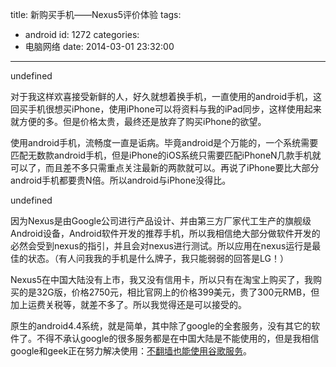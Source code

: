 title: 新购买手机——Nexus5评价体验
tags:
  - android
id: 1272
categories:
  - 电脑网络
date: 2014-03-01 23:32:00
---

undefined

对于我这样欢喜接受新鲜的人，好久就想着换手机，一直使用的android手机，这回买手机很想买iPhone，使用iPhone可以将资料与我的iPad同步，这样使用起来就方便的多。但是价格太贵，最终还是放弃了购买iPhone的欲望。

使用android手机，流畅度一直是诟病。毕竟android是个万能的，一个系统需要匹配无数款android手机，但是iPhone的iOS系统只需要匹配iPhoneN几款手机就可以了，而且差不多只需重点关注最新的两款就可以。再说了iPhone要比大部分android手机都要贵N倍。所以android与iPhone没得比。

undefined

因为Nexus是由Google公司进行产品设计、并由第三方厂家代工生产的旗舰级Android设备，Android软件开发的推荐手机，所以我相信绝大部分做软件开发的必然会受到nexus的指引，并且会对nexus进行测试。所以应用在nexus运行是最佳的状态。（有人问我我的手机是什么牌子，我只能弱弱的回答是LG！）

Nexus5在中国大陆没有上市，我又没有信用卡，所以只有在淘宝上购买了，我购买的是32G版，价格2750元，相比官网上的价格399美元，贵了300元RMB，但加上运费关税等，就差不多了。所以我觉得还是可以接受的。

原生的android4.4系统，就是简单，其中除了google的全套服务，没有其它的软件了。不得不承认google的很多服务都是在中国大陆是不能使用的，但是我相信google和geek正在努力解决使用：[不翻墙也能使用谷歌服务](http://ilidong.com/html/1287.html "不翻墙也能用google")。